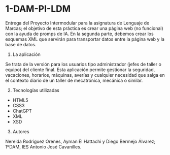 # 1-DAM-PI-LDM

Entrega del Proyecto Intermodular para la asignatura de Lenguaje de Marcas; el objetivo de esta práctica es crear una página web (no funcional) con la ayuda de promps de IA. En la segunda parte, debemos crear los esquemas XML que servirán para transportar datos entre la página web y la base de datos.

1. La aplicación

Se trata de la versión para los usuarios tipo administrador (jefes de taller o equipo) del cliente final. Esta aplicación permite gestionar la seguridad, vacaciones, horarios, máquinas, averías y cualquier necesidad que salga en el contexto diario de un taller de mecatrónica, mecánica o similar.

2. Tecnologías utilizadas

- HTML5
- CSS3
- ChatGPT
- XML
- XSD

3. Autores

Nereida Rodríguez Orenes, Ayman El Hattachi y Diego Bermejo Álvarez; 1ºDAM, IES Antonio José Cavanilles.
